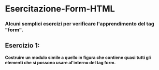 # Esercitazione-Form-HTML
### Alcuni semplici esercizi per verificare l'apprendimento del tag "form".

## Esercizio 1:
#### Costruire un modulo simile a quello in figura che contiene quasi tutti gli elementi che si possono usare al'interno del tag form.
